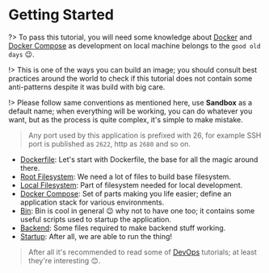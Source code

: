 # Getting Started

?> To pass this tutorial, you will need some knowledge about [Docker](https://docs.docker.com/) and
[Docker Compose](https://docs.docker.com/compose/) as development on local machine belongs to the
`good old days` :wink:.

!> This is one of the ways you can build an image; you should consult best practices around the world to
check if this tutorial does not contain some anti-patterns despite it was build with big care. 

!> Please follow same conventions as mentioned here, use **Sandbox** as a default name; when everything will
be working, you can do whatever you want, but as the process is quite complex, it's simple to make mistake.

> Any port used by this application is prefixed with 26, for example SSH port is published as `2622`, http as
`2680` and so on.

* [Dockerfile](/getting-started/dockerfile): Let's start with Dockerfile, the base for all the magic around there.
* [Root Filesystem](/getting-started/rootfs): We need a lot of files to build base filesystem.
* [Local Filesystem](/getting-started/localfs): Part of filesystem needed for local development.
* [Docker Compose](/getting-started/docker-compose): Set of parts making you life easier; define an application stack for
various environments.
* [Bin](/getting-started/bin): Bin is cool in general :wink: why not to have one too; it contains some useful scripts used
to startup the application.
* [Backend](/getting-started/backend): Some files required to make backend stuff working. 
* [Startup](/getting-started/startup): After all, we are able to run the thing!

> After all it's recommended to read some of [DevOps](/devops/index) tutorials; at least they're interesting :blush:.
